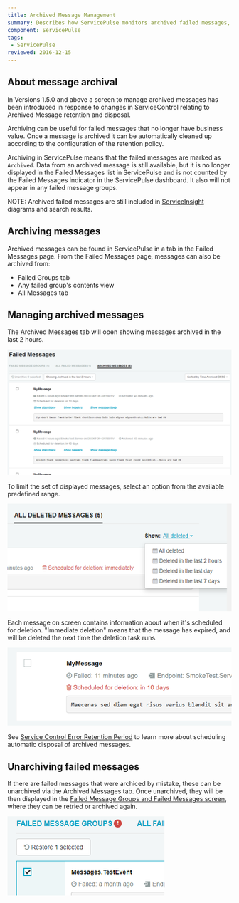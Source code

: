 ```yaml
---
title: Archived Message Management
summary: Describes how ServicePulse monitors archived failed messages, and allows unarchiving archived failed messages.
component: ServicePulse
tags:
 - ServicePulse
reviewed: 2016-12-15
---
```


## About message archival

In Versions 1.5.0 and above a screen to manage archived messages has been introduced in response to changes in ServiceControl relating to Archived Message retention and disposal.

Archiving can be useful for failed messages that no longer have business value. Once a message is archived it can be automatically cleaned up according to the configuration of the retention policy.

Archiving in ServicePulse means that the failed messages are marked as `Archived`. Data from an archived message is still available, but it is no longer displayed in the Failed Messages list in ServicePulse and is not counted by the Failed Messages indicator in the ServicePulse dashboard. It also will not appear in any failed message groups.

NOTE: Archived failed messages are still included in [ServiceInsight](/serviceinsight/) diagrams and search results.


## Archiving messages

Archived messages can be found in ServicePulse in a tab in the Failed Messages page. From the Failed Messages page, messages can also be archived from:

* Failed Groups tab
* Any failed group's contents view
* All Messages tab


## Managing archived messages

The Archived Messages tab will open showing messages archived in the last 2 hours. 

![Archived Messages Tab](images/archive.png 'width=500')

To limit the set of displayed messages, select an option from the available predefined range.

![Archive Filters](images/archive-filters.png 'width=500')

Each message on screen contains information about when it's scheduled for deletion. "Immediate deletion" means that the message has expired, and will be deleted the next time the deletion task runs. 

![Retention Countdown](images/archive-schedule.png 'width=500')

See [Service Control Error Retention Period](/servicecontrol/creating-config-file.md) to learn more about scheduling automatic disposal of archived messages.


## Unarchiving failed messages

If there are failed messages that were archiced by mistake, these can be unarchived via the Archived Messages tab. Once unarchived, they will be then displayed in the [Failed Message Groups and Failed Messages screen](intro-failed-messages.md), where they can be retried or archived again.

![Unarchive Select](images/archive-unarchive-select.png)

